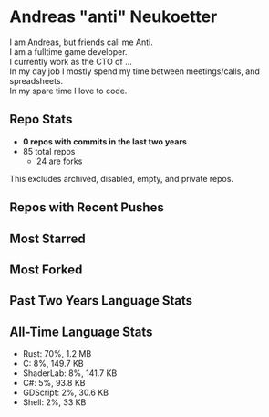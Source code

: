 
# Andreas "anti" Neukoetter

I am Andreas, but friends call me Anti.  
I am a fulltime game developer.  
I currently work as the CTO of ...  
In my day job I mostly spend my time between meetings/calls, and spreadsheets.  
In my spare time I love to code.  

## Repo Stats
- **0 repos with commits in the last two years**
- 85 total repos
  - 24 are forks

This excludes archived, disabled, empty, and private repos.

## Repos with Recent Pushes


## Most Starred


## Most Forked


## Past Two Years Language Stats


## All-Time Language Stats
- Rust: 70%, 1.2 MB
- C: 8%, 149.7 KB
- ShaderLab: 8%, 141.7 KB
- C#: 5%, 93.8 KB
- GDScript: 2%, 30.6 KB
- Shell: 2%, 33 KB

